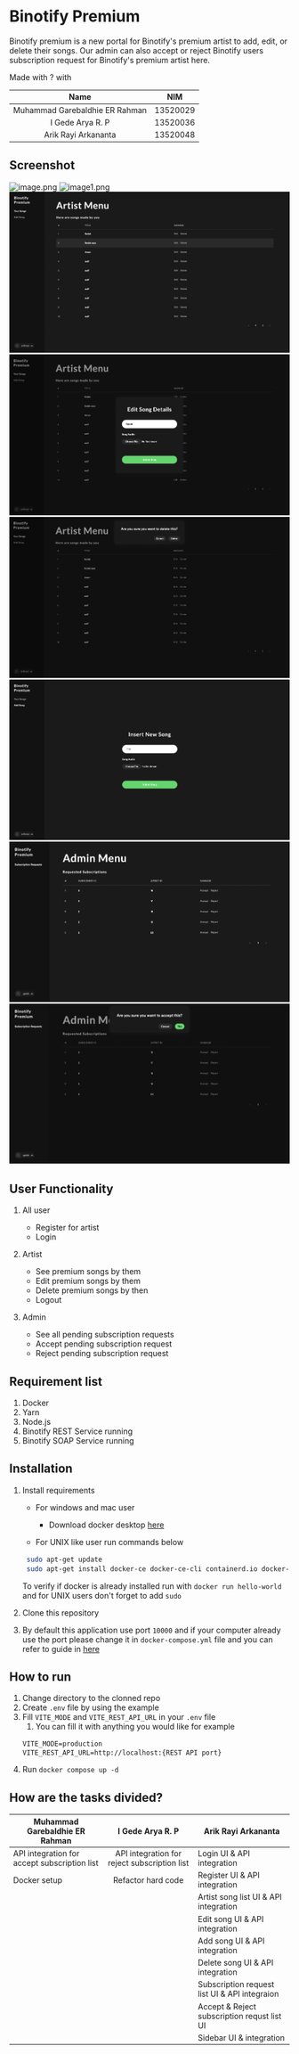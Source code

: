 # Binotify Premium

Binotify premium is a new portal for Binotify's premium artist to add, edit, or delete their songs. Our admin can also accept or reject Binotify users subscription request for Binotify's premium artist here.

Made with ? with

|              Name              |   NIM    |
| :----------------------------: | :------: |
| Muhammad Garebaldhie ER Rahman | 13520029 |
|        I Gede Arya R. P        | 13520036 |
|      Arik Rayi Arkananta       | 13520048 |

## Screenshot
![image.png](./public/images/image.png)
![image1.png](./public/images/image1.png)
![image-1.png](./public/images/image-1.png)
![image-2.png](./public/images/image-2.png)
![image-3.png](./public/images/image-3.png)
![image-4.png](./public/images/image-4.png)
![image-1.png](./public/images/image-6.png)
![image.png](./public/images//image-5.png)

## User Functionality

1. All user

   - Register for artist
   - Login

2. Artist

   - See premium songs by them
   - Edit premium songs by them
   - Delete premium songs by then
   - Logout

4. Admin
   - See all pending subscription requests
   - Accept pending subscription request
   - Reject pending subscription request

## Requirement list

1. Docker
2. Yarn
3. Node.js
4. Binotify REST Service running
5. Binotify SOAP Service running

## Installation

1. Install requirements

   - For windows and mac user

     - Download docker desktop [here](https://www.docker.com/products/docker-desktop/)

   - For UNIX like user run commands below

   ```sh
    sudo apt-get update
    sudo apt-get install docker-ce docker-ce-cli containerd.io docker-compose-plugin
   ```

   To verify if docker is already installed run with `docker run hello-world` and for UNIX users don't forget to add `sudo`

2. Clone this repository
3. By default this application use port `10000` and if your computer already use the port please change it in `docker-compose.yml` file and you can refer to guide in [here](https://docs.docker.com/compose/gettingstarted/)

## How to run

1. Change directory to the clonned repo
2. Create `.env` file by using the example
3. Fill `VITE_MODE` and `VITE_REST_API_URL` in your `.env` file
   1. You can fill it with anything you would like for example
   ```env
   VITE_MODE=production
   VITE_REST_API_URL=http://localhost:{REST API port}
   ```
4. Run `docker compose up -d`

## How are the tasks divided?

| Muhammad Garebaldhie ER Rahman |    I Gede Arya R. P    | Arik Rayi Arkananta        |
| ------------------------------ | :--------------------: | -------------------------- |
| API integration for accept subscription list|API integration for reject subscription list|Login UI & API integration|
| Docker setup                  | Refactor hard code | Register UI & API integration|
|                               |                     | Artist song list UI & API integration|
|                               |                     | Edit song UI & API integration|
|                               |                     | Add song UI & API integration|
|                               |                     | Delete song UI & API integration|
|                               |                     | Subscription request list UI & API integraion|
|                               |                     | Accept & Reject subscription requst list UI|
|                               |                     | Sidebar UI & integration|
